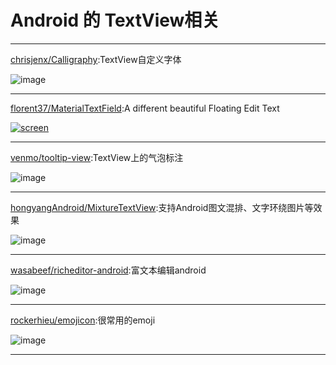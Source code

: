 
# Android 的 TextView相关


---
[chrisjenx/Calligraphy](https://github.com/chrisjenx/Calligraphy):TextView自定义字体

![image](https://raw.githubusercontent.com/chrisjenx/Calligraphy/master/screenshot.png)     
 
---
[florent37/MaterialTextField](https://github.com/florent37/MaterialTextField):A different beautiful Floating Edit Text

[![screen](http://i.giphy.com/l41lVkA0YkaZWNT0I.gif)](https://www.youtube.com/watch?v=Rax_o3URazU)     
 
---
[venmo/tooltip-view](https://github.com/venmo/tooltip-view):TextView上的气泡标注

![image](https://raw.githubusercontent.com/venmo/tooltip-view/master/sample.png)     
 
---
[hongyangAndroid/MixtureTextView](https://github.com/hongyangAndroid/MixtureTextView):支持Android图文混排、文字环绕图片等效果

![image](https://github.com/hongyangAndroid/MixtureTextView/blob/master/mixture.png)     
 
---

[wasabeef/richeditor-android](https://github.com/wasabeef/richeditor-android):富文本编辑android

![image](https://github.com/wasabeef/richeditor-android/blob/master/art/demo2.gif)     
 
---
[rockerhieu/emojicon](https://github.com/rockerhieu/emojicon):很常用的emoji

![image](https://raw.githubusercontent.com/rockerhieu/emojicon/master/images/sample.jpg)     
 
---
